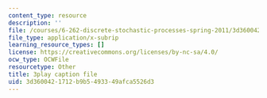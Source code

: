 ```yaml
---
content_type: resource
description: ''
file: /courses/6-262-discrete-stochastic-processes-spring-2011/3d3600421712b9b5493349afca5526d3_IDgYAGKyuo.srt
file_type: application/x-subrip
learning_resource_types: []
license: https://creativecommons.org/licenses/by-nc-sa/4.0/
ocw_type: OCWFile
resourcetype: Other
title: 3play caption file
uid: 3d360042-1712-b9b5-4933-49afca5526d3
---
```

